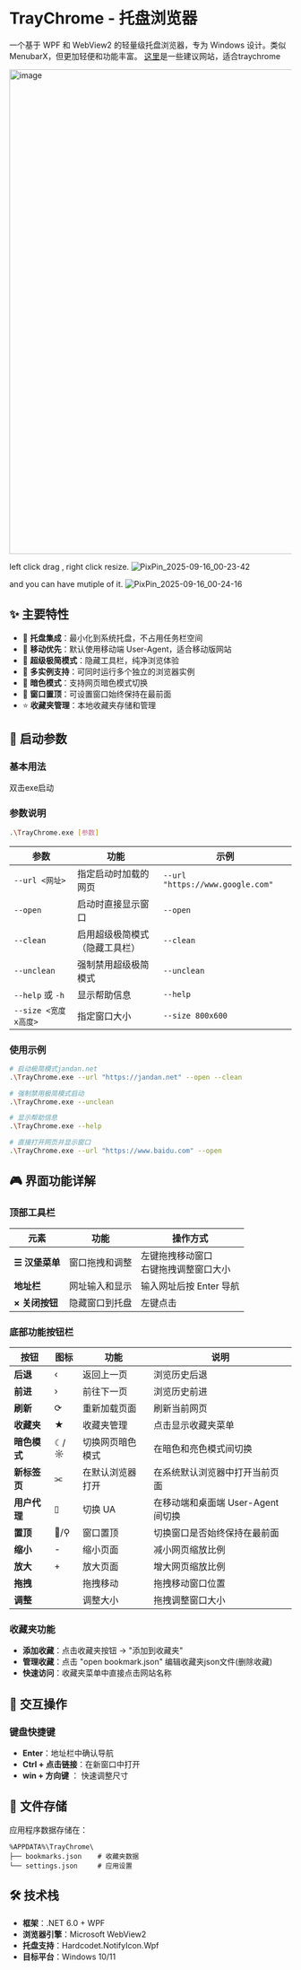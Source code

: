 # TrayChrome - 托盘浏览器

一个基于 WPF 和 WebView2 的轻量级托盘浏览器，专为 Windows 设计。类似 MenubarX，但更加轻便和功能丰富。
[这里](https://abstracted-aragon-945.notion.site/28965c515f2a80fdaac0d31063436139?v=28965c515f2a8008bc0f000c544792c5&pvs=74)是一些建议网站，适合traychrome

<img width="1536" height="864" alt="image" src="https://github.com/user-attachments/assets/580e94d7-baa8-4b27-9025-1b3205ab0b65" />

left click drag , right click resize.
![PixPin_2025-09-16_00-23-42](https://github.com/user-attachments/assets/bdcb9626-7e16-4dc2-b085-0f298e28353b)

and you can have mutiple of it.
![PixPin_2025-09-16_00-24-16](https://github.com/user-attachments/assets/f4532983-d1fb-4ff5-bed4-042e2966772b)

## ✨ 主要特性

- 🎯 **托盘集成**：最小化到系统托盘，不占用任务栏空间
- 📱 **移动优先**：默认使用移动端 User-Agent，适合移动版网站
- 🎨 **超级极简模式**：隐藏工具栏，纯净浏览体验
- 🔄 **多实例支持**：可同时运行多个独立的浏览器实例
- 🌙 **暗色模式**：支持网页暗色模式切换
- 📌 **窗口置顶**：可设置窗口始终保持在最前面
- ⭐ **收藏夹管理**：本地收藏夹存储和管理

## 🚀 启动参数

### 基本用法
双击exe启动

### 参数说明
```bash
.\TrayChrome.exe [参数]
```

| 参数 | 功能 | 示例 |
|------|------|------|
| `--url <网址>` | 指定启动时加载的网页 | `--url "https://www.google.com"` |
| `--open` | 启动时直接显示窗口 | `--open` |
| `--clean` | 启用超级极简模式（隐藏工具栏） | `--clean` |
| `--unclean` | 强制禁用超级极简模式 | `--unclean` |
| `--help` 或 `-h` | 显示帮助信息 | `--help` |
| `--size <宽度x高度>` | 指定窗口大小 | `--size 800x600` |

### 使用示例

```bash
# 启动极简模式jandan.net
.\TrayChrome.exe --url "https://jandan.net" --open --clean

# 强制禁用极简模式启动
.\TrayChrome.exe --unclean

# 显示帮助信息
.\TrayChrome.exe --help

# 直接打开网页并显示窗口
.\TrayChrome.exe --url "https://www.baidu.com" --open

```

## 🎮 界面功能详解

### 顶部工具栏

| 元素 | 功能 | 操作方式 |
|------|------|----------|
| **☰ 汉堡菜单** | 窗口拖拽和调整 | 左键拖拽移动窗口<br/>右键拖拽调整窗口大小 |
| **地址栏** | 网址输入和显示 | 输入网址后按 Enter 导航 |
| **× 关闭按钮** | 隐藏窗口到托盘 | 左键点击 |

### 底部功能按钮栏

| 按钮 | 图标 | 功能 | 说明 |
|------|------|------|------|
| **后退** | ‹ | 返回上一页 | 浏览历史后退 |
| **前进** | › | 前往下一页 | 浏览历史前进 |
| **刷新** | ⟳ | 重新加载页面 | 刷新当前网页 |
| **收藏夹** | ★ | 收藏夹管理 | 点击显示收藏夹菜单 |
| **暗色模式** | ☾/☼ | 切换网页暗色模式 | 在暗色和亮色模式间切换 |
| **新标签页** | ⫘ | 在默认浏览器打开 | 在系统默认浏览器中打开当前页面 |
| **用户代理** | ▯ | 切换 UA | 在移动端和桌面端 User-Agent 间切换 |
| **置顶** | 📌/⚲ | 窗口置顶 | 切换窗口是否始终保持在最前面 |
| **缩小** | - | 缩小页面 | 减小网页缩放比例 |
| **放大** | + | 放大页面 | 增大网页缩放比例 |
| **拖拽** |  | 拖拽移动 | 拖拽移动窗口位置 |
| **调整** |  | 调整大小 | 拖拽调整窗口大小 |

### 收藏夹功能

- **添加收藏**：点击收藏夹按钮 → "添加到收藏夹"
- **管理收藏**：点击 "open bookmark.json" 编辑收藏夹json文件(删除收藏)
- **快速访问**：收藏夹菜单中直接点击网站名称

## 🎯 交互操作

### 键盘快捷键
- **Enter**：地址栏中确认导航
- **Ctrl + 点击链接**：在新窗口中打开
- **win + 方向键** ： 快速调整尺寸

## 📁 文件存储

应用程序数据存储在：
```
%APPDATA%\TrayChrome\
├── bookmarks.json    # 收藏夹数据
└── settings.json     # 应用设置
```

## 🛠️ 技术栈

- **框架**：.NET 6.0 + WPF
- **浏览器引擎**：Microsoft WebView2
- **托盘支持**：Hardcodet.NotifyIcon.Wpf
- **目标平台**：Windows 10/11

